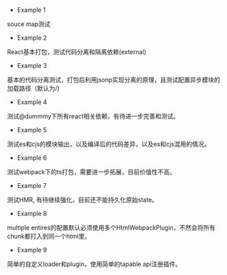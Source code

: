 - Example 1

souce map测试

- Example 2

React基本打包，测试代码分离和隔离依赖(external)

- Example 3

基本的代码分离测试，打包后利用jsonp实现分离的原理，且测试配置异步模块的加载路径（默认为/)


- Example 4

测试@dummmy下所有react相关依赖，有待进一步完善和测试。


- Example 5

测试es和cjs的模块输出，以及编译后的代码差异，以及es和cjs混用的情况。

- Example 6

测试webpack下的ts打包，需要进一步拓展，目前价值性不高。

- Example 7

测试HMR, 有待继续强化，目前还不能持久化原始state。

- Example 8

multiple entires的配置默认必须使用多个HtmlWebpackPlugin，不然会将所有chunk都打入到同一个html里。


- Example 9

简单的自定义loader和plugin，使用简单的tapable api注册插件。